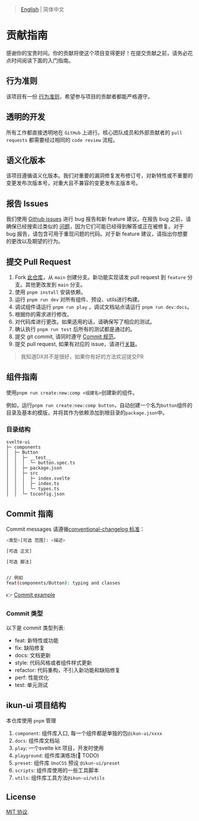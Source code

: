 > [English](./CONTRIBUTING.md) | 简体中文

# 贡献指南

感谢你的宝贵时间。你的贡献将使这个项目变得更好！在提交贡献之前，请务必花点时间阅读下面的入门指南。

## 行为准则

该项目有一份 [行为准则](./CODE_OF_CONDUCT.md)，希望参与项目的贡献者都能严格遵守。

## 透明的开发

所有工作都直接透明地在 `GitHub` 上进行。核心团队成员和外部贡献者的 `pull requests` 都需要经过相同的 `code review` 流程。

## 语义化版本

该项目遵循语义化版本。我们对重要的漏洞修复发布修订号，对新特性或不重要的变更发布次版本号，对重大且不兼容的变更发布主版本号。

## 报告 Issues

我们使用 [Github issues](https://github.com/ikun-svelte/ikun-ui/issues) 进行 bug 报告和新 feature 建议。在报告 bug 之前，请确保已经搜索过类似的 [问题](https://github.com/onu-ui/onu-ui/issues)，因为它们可能已经得到解答或正在被修复。对于 bug 报告，请包含可用于重现问题的代码。对于新 feature 建议，请指出你想要的更改以及期望的行为。

## 提交 Pull Request

1. Fork [此仓库](https://github.com/ikun-svelte/ikun-ui)，从 `main` 创建分支。新功能实现请发 pull request 到 `feature` 分支。其他更改发到 `main` 分支。
2. 使用 `pnpm install` 安装依赖。
3. 运行 `pnpm run dev` 对所有组件、预设、utils进行构建。
4. 调试组件请运行 `pnpm run play` ，调试文档站点请运行 `pnpm run dev:docs`。
5. 根据你的需求进行修改。
6. 对代码库进行更改。如果适用的话，请确保写了相应的测试。
7. 确认执行 `pnpm run test` 后所有的测试都是通过的。
8. 提交 git commit, 请同时遵守 [Commit 规范](#commit-指南)。
9. 提交 pull request, 如果有对应的 issue，请进行[关联](https://docs.github.com/en/issues/tracking-your-work-with-issues/linking-a-pull-request-to-an-issue#linking-a-pull-request-to-an-issue-using-a-keyword)。

> 我知道DX并不是很好，如果你有好的方法欢迎提交PR

## 组件指南

使用`pnpm run create:new:comp <组建名>`创建新的组件。

例如，运行`pnpm run create:new:comp button`，自动创建一个名为`button`组件的目录及基本的模版，并将其作为依赖添加到根目录的`package.json`中。

### 目录结构

```
svelte-ui
├─ components
│  ├─ Button
│  │  ├─ __test__
│  │  │  └─ button.spec.ts
│  │  ├─ package.json
│  │  ├─ src
│  │  │  ├─ index.svelte
│  │  │  ├─ index.ts
│  │  │  └─ types.ts
│  │  └─ tsconfig.json
```

## Commit 指南

Commit messages 请遵循[conventional-changelog 标准](https://www.conventionalcommits.org/en/v1.0.0/)：

```bash
<类型>[可选 范围]: <描述>

[可选 正文]

[可选 脚注]


// 例如
feat(components/Button): typing and classes
```

👉 [Commit example](https://github.com/unocss/unocss/releases/tag/v0.39.0)

### Commit 类型

以下是 commit 类型列表:

- feat: 新特性或功能
- fix: 缺陷修复
- docs: 文档更新
- style: 代码风格或者组件样式更新
- refactor: 代码重构，不引入新功能和缺陷修复
- perf: 性能优化
- test: 单元测试

## ikun-ui 项目结构

本仓库使用 `pnpm` 管理

1. `component`: 组件库入口, 每一个组件都是单独的包`@ikun-ui/xxxx`
2. `docs`: 组件库文档站
3. `play`: 一个svelte kit 项目，开发时使用
4. `playground`: 组件库演练场(🚧 TODO)
5. `preset`: 组件库 `UnoCSS` 预设 `@ikun-ui/preset`
6. `scripts`: 组件库使用的一些工具脚本
7. `utils`: 组件库工具方法`@ikun-ui/utils`

## License

[MIT 协议](./LICENSE).
